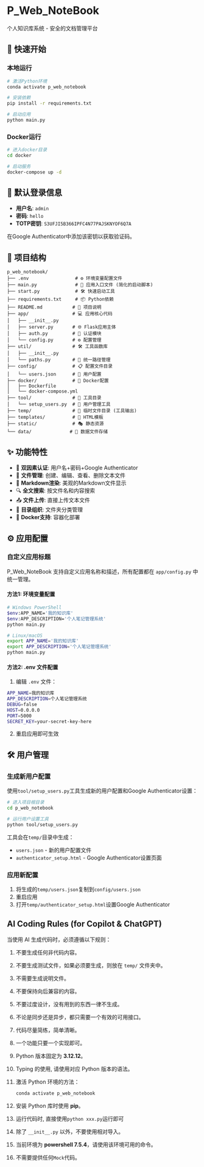 # P_Web_NoteBook

个人知识库系统 - 安全的文档管理平台

## 🚀 快速开始

### 本地运行
```bash
# 激活Python环境
conda activate p_web_notebook

# 安装依赖
pip install -r requirements.txt

# 启动应用
python main.py
```

### Docker运行
```bash
# 进入docker目录
cd docker

# 启动服务
docker-compose up -d
```

## 🔐 默认登录信息

- **用户名**: `admin`
- **密码**: `hello`
- **TOTP密钥**: `S3UFJI5B366IPFC4N77PAJSKNYOF6Q7A`

在Google Authenticator中添加该密钥以获取验证码。

## 📁 项目结构

```
p_web_notebook/
├── .env                 # ⚙️ 环境变量配置文件
├── main.py              # 🚀 应用入口文件 (简化的启动脚本)
├── start.py             # 🛠️ 快速启动工具
├── requirements.txt     # 📦 Python依赖
├── README.md           # 📖 项目说明
├── app/                # 💻 应用核心代码
│   ├── __init__.py
│   ├── server.py       # 🌐 Flask应用主体
│   ├── auth.py         # 🔐 认证模块
│   └── config.py       # ⚙️ 配置管理
├── util/               # 🛠️ 工具函数库
│   ├── __init__.py
│   └── paths.py        # 📍 统一路径管理
├── config/             # 📋 配置文件目录
│   └── users.json      # 👤 用户配置
├── docker/             # 🐳 Docker配置
│   ├── Dockerfile
│   └── docker-compose.yml
├── tool/               # 🔧 工具目录
│   └── setup_users.py  # 👥 用户管理工具
├── temp/               # 📁 临时文件目录 (工具输出)
├── templates/          # 🎨 HTML模板
├── static/             # 🎭 静态资源 
└── data/              # 💾 数据文件存储
```

## ✨ 功能特性

- 🔐 **双因素认证**: 用户名+密码+Google Authenticator
- 📝 **文件管理**: 创建、编辑、查看、删除文本文件
- 🎨 **Markdown渲染**: 美观的Markdown文件显示
- 🔍 **全文搜索**: 按文件名和内容搜索
- 📤 **文件上传**: 直接上传文本文件
- 📂 **目录组织**: 文件夹分类管理
- 🐳 **Docker支持**: 容器化部署

## ⚙️ 应用配置

### 自定义应用标题

P_Web_NoteBook 支持自定义应用名称和描述，所有配置都在 `app/config.py` 中统一管理。

#### 方法1: 环境变量配置

```bash
# Windows PowerShell
$env:APP_NAME='我的知识库'
$env:APP_DESCRIPTION='个人笔记管理系统'
python main.py

# Linux/macOS
export APP_NAME='我的知识库'
export APP_DESCRIPTION='个人笔记管理系统'
python main.py
```

#### 方法2: .env 文件配置

1. 编辑 `.env` 文件：

```bash
APP_NAME=我的知识库
APP_DESCRIPTION=个人笔记管理系统
DEBUG=false
HOST=0.0.0.0
PORT=5000
SECRET_KEY=your-secret-key-here
```

2. 重启应用即可生效

## 🛠️ 用户管理

### 生成新用户配置

使用`tool/setup_users.py`工具生成新的用户配置和Google Authenticator设置：

```bash
# 进入项目根目录
cd p_web_notebook

# 运行用户设置工具
python tool/setup_users.py
```

工具会在`temp/`目录中生成：

- `users.json` - 新的用户配置文件
- `authenticator_setup.html` - Google Authenticator设置页面

### 应用新配置

1. 将生成的`temp/users.json`复制到`config/users.json`
2. 重启应用
3. 打开`temp/authenticator_setup.html`设置Google Authenticator

## AI Coding Rules (for Copilot & ChatGPT)

当使用 AI 生成代码时，必须遵循以下规则：

1. 不要生成任何非代码内容。
2. 不要生成测试文件，如果必须要生成，则放在 `temp/` 文件夹中。
3. 不需要生成说明文件。
4. 不要保持向后兼容的内容。
5. 不要过度设计，没有用到的东西一律不生成。
6. 不论是同步还是异步，都只需要一个有效的可用接口。
7. 代码尽量简练，简单清晰。
8. 一个功能只要一个实现即可。
9. Python 版本固定为 **3.12.12**。
10. Typing 的使用, 请使用对应 Python 版本的语法。
11. 激活 Python 环境的方法：

    ```ps
    conda activate p_web_notebook
    ```

12. 安装 Python 库时使用 **pip**。
13. 运行代码时, 直接使用`python xxx.py`运行即可
14. 除了 `__init__.py` 以外，不要使用相对导入。
15. 当前环境为 **powershell 7.5.4**，请使用该环境可用的命令。
16. 不需要提供任何`Mock`代码。
